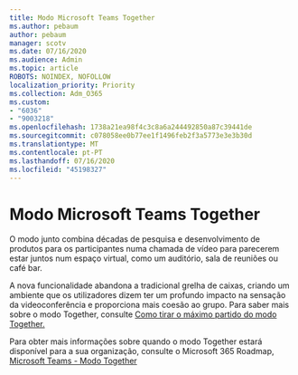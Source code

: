 ```yaml
---
title: Modo Microsoft Teams Together
ms.author: pebaum
author: pebaum
manager: scotv
ms.date: 07/16/2020
ms.audience: Admin
ms.topic: article
ROBOTS: NOINDEX, NOFOLLOW
localization_priority: Priority
ms.collection: Adm_O365
ms.custom:
- "6036"
- "9003218"
ms.openlocfilehash: 1738a21ea98f4c3c8a6a244492850a87c39441de
ms.sourcegitcommit: c078058ee0b77ee1f1496feb2f3a5773e3e3b30d
ms.translationtype: MT
ms.contentlocale: pt-PT
ms.lasthandoff: 07/16/2020
ms.locfileid: "45198327"
---
```

# <a name="microsoft-teams-together-mode"></a>Modo Microsoft Teams Together

O modo junto combina décadas de pesquisa e desenvolvimento de produtos para os participantes numa chamada de vídeo para parecerem estar juntos num espaço virtual, como um auditório, sala de reuniões ou café bar. 

A nova funcionalidade abandona a tradicional grelha de caixas, criando um ambiente que os utilizadores dizem ter um profundo impacto na sensação da videoconferência e proporciona mais coesão ao grupo. Para saber mais sobre o modo Together, consulte [Como tirar o máximo partido do modo Together.](https://techcommunity.microsoft.com/t5/microsoft-teams-blog/how-to-get-the-most-from-together-mode/ba-p/1509496)  

Para obter mais informações sobre quando o modo Together estará disponível para a sua organização, consulte o Microsoft 365 Roadmap, [Microsoft Teams - Modo Together](https://www.microsoft.com/microsoft-365/roadmap?featureid=65942)